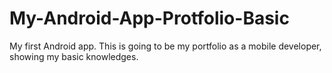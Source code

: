 # My-Android-App-Protfolio-Basic
My first Android app. This is going to be my portfolio as a mobile developer, showing my basic knowledges.
